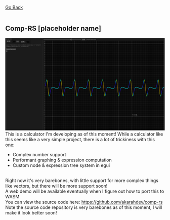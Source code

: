 
<a href="../projects/">Go Back</a><br>
<br>
<h2>Comp-RS [placeholder name]</h2>
<img src="../img/calc1.png">
<br>
This is a calculator I'm developing as of this moment!
While a calculator like this seems like a very simple project, there is a lot of trickiness with this one:
<ul>
<li>Complex number support</li>
<li>Performant graphing & expression computation</li>
<li>Custom node & expression tree system in egui</li>
</ul>
<br>
Right now it's very barebones, with little support for more complex things like vectors,
but there will be more support soon!
<br>
A web demo will be available eventually when I figure out how to port this to WASM.
<br>
You can view the source code here: <a href="https://github.com/akarahdev/comp-rs">https://github.com/akarahdev/comp-rs</a>
<br>
Note the source code repository is very barebones as of this moment, I will make it look better soon!
